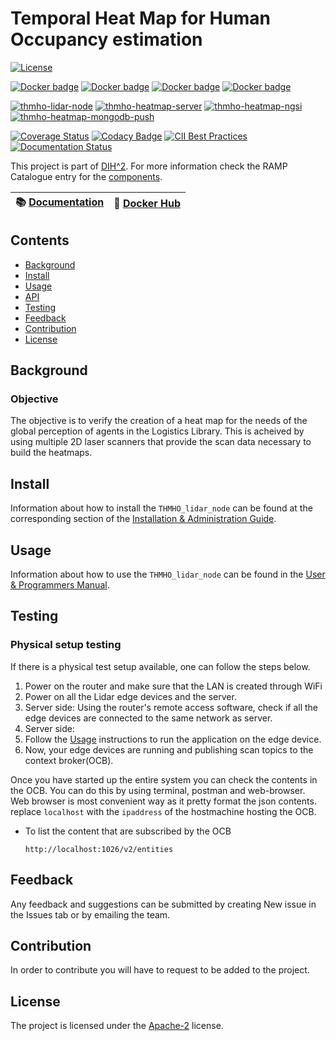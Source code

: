 # Temporal Heat Map for Human Occupancy estimation


[![License](https://img.shields.io/badge/License-Apache%202.0-blue.svg)](https://opensource.org/licenses/Apache-2.0)
<br/>

[![Docker badge](https://img.shields.io/docker/pulls/ragesh18/thmho-lidar-node.svg)](https://hub.docker.com/repository/docker/ragesh18/thmho-lidar-node)
[![Docker badge](https://img.shields.io/docker/pulls/ragesh18/thmho-heatmap-ngsi.svg)](https://hub.docker.com/repository/docker/ragesh18/thmho-heatmap-ngsi)
[![Docker badge](https://img.shields.io/docker/pulls/ragesh18/thmho-heatmap-server.svg)](https://hub.docker.com/repository/docker/ragesh18/thmho-heatmap-server)
[![Docker badge](https://img.shields.io/docker/pulls/ragesh18/thmho-heatmap-mongodb-push.svg)](https://hub.docker.com/repository/docker/ragesh18/thmho-heatmap-mongodb-push)
<br/>

[![thmho-lidar-node](https://github.com/ramp-eu/THMHO_lidar_node/actions/workflows/docker-image.yml/badge.svg)](https://github.com/ramp-eu/THMHO_lidar_node/actions/workflows/docker-image.yml) [![thmho-heatmap-server](https://github.com/ipa-rar/THMHO/actions/workflows/docker-heatmap-server.yml/badge.svg)](https://github.com/ipa-rar/THMHO/actions/workflows/docker-heatmap-server.yml)    [![thmho-heatmap-ngsi](https://github.com/ipa-rar/THMHO/actions/workflows/docker-heatmap-ngsi.yml/badge.svg)](https://github.com/ipa-rar/THMHO/actions/workflows/docker-heatmap-ngsi.yml)    [![thmho-heatmap-mongodb-push](https://github.com/ipa-rar/THMHO/actions/workflows/docker-heatmap-mongodb-push.yml/badge.svg)](https://github.com/ipa-rar/THMHO/actions/workflows/docker-heatmap-mongodb-push.yml)
<br/>

[![Coverage Status](https://coveralls.io/repos/github/ramp-eu/TTE.project1/badge.svg?branch=master)](https://coveralls.io/github/ramp-eu/TTE.project1?branch=master)
[![Codacy Badge](https://app.codacy.com/project/badge/Grade/fce8e4a4dfe140bb9963b88aaf1a2b03)](https://www.codacy.com/gh/ramp-eu/THMHO_lidar_node/dashboard?utm_source=github.com&amp;utm_medium=referral&amp;utm_content=ramp-eu/THMHO_lidar_node&amp;utm_campaign=Badge_Grade)
[![CII Best Practices](https://bestpractices.coreinfrastructure.org/projects/5132/badge)](https://bestpractices.coreinfrastructure.org/projects/5132)
[![Documentation Status](https://readthedocs.org/projects/thmho-lidar-node/badge/?version=latest)](https://thmho-lidar-node.readthedocs.io/en/latest/?badge=latest)


This project is part of [DIH^2](http://www.dih-squared.eu/). For more information check the RAMP Catalogue entry for the
[components](https://github.com/xxx).

| :books: [Documentation](https://THMHO_lidar_node.readthedocs.io/en/latest/) | :whale: [Docker Hub](https://hub.docker.com/repository/docker/ragesh18/thmho-lidar-node) |
| --------------------------------------------- | ------------------------------------------------------------- |


## Contents

-   [Background](#background)
-   [Install](#install)
-   [Usage](#usage)
-   [API](#api)
-   [Testing](#testing)
-   [Feedback](#feedback)
-   [Contribution](#contribution)
-   [License](#license)

## Background
### Objective
The objective is to verify the creation of a heat map for the needs of the global perception of agents in the Logistics Library. This is acheived by using multiple 2D laser scanners that provide the scan data necessary to build the heatmaps. 

## Install

Information about how to install the `THMHO_lidar_node` can be found at the corresponding section of the
[Installation & Administration Guide](docs/installationguide.md).

## Usage

Information about how to use the `THMHO_lidar_node` can be found in the [User & Programmers Manual](docs/usermanual.md).

## Testing

### Physical setup testing
If there is a physical test setup available, one can follow the steps below.
1. Power on the router and make sure that the LAN is created through WiFi
2. Power on all the Lidar edge devices and the server.
3. Server side: Using the router's remote access software, check if all the edge devices are connected to the same network as server. 
4. Server side: 
5. Follow the [Usage](docs/usermanual.md) instructions to run the application on the edge device.
6. Now, your edge devices are running and publishing scan topics to the context broker(OCB). 

Once you have started up the entire system you can check the contents in the OCB. You can do this by using terminal, postman and web-browser. Web browser is most convenient way as it pretty format the json contents. replace `localhost` with the `ipaddress` of the hostmachine hosting the OCB.

- To list the content that are subscribed by the OCB
    ```
    http://localhost:1026/v2/entities
    ```



## Feedback

Any feedback and suggestions can be submitted by creating New issue in the Issues tab or by emailing the team. 

## Contribution

In order to contribute you will have to request to be added to the project. 

## License

The project is licensed under the [Apache-2](https://opensource.org/licenses/Apache-2.0) license.
